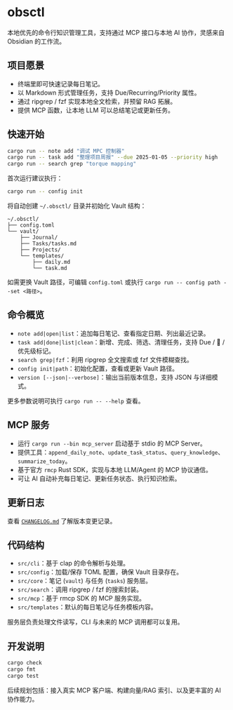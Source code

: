# obsctl

本地优先的命令行知识管理工具，支持通过 MCP 接口与本地 AI 协作，灵感来自 Obsidian 的工作流。

## 项目愿景
- 终端里即可快速记录每日笔记。
- 以 Markdown 形式管理任务，支持 Due/Recurring/Priority 属性。
- 通过 ripgrep / fzf 实现本地全文检索，并预留 RAG 拓展。
- 提供 MCP 函数，让本地 LLM 可以总结笔记或更新任务。

## 快速开始

```bash
cargo run -- note add "调试 MPC 控制器"
cargo run -- task add "整理项目周报" --due 2025-01-05 --priority high
cargo run -- search grep "torque mapping"
```

首次运行建议执行：

```bash
cargo run -- config init
```

将自动创建 `~/.obsctl/` 目录并初始化 Vault 结构：

```
~/.obsctl/
├── config.toml
└── vault/
    ├── Journal/
    ├── Tasks/tasks.md
    ├── Projects/
    └── templates/
        ├── daily.md
        └── task.md
```

如需更换 Vault 路径，可编辑 `config.toml` 或执行 `cargo run -- config path --set <路径>`。

## 命令概览

- `note add|open|list`：追加每日笔记、查看指定日期、列出最近记录。
- `task add|done|list|clean`：新增、完成、筛选、清理任务，支持 Due / 🔁 / 优先级标记。
- `search grep|fzf`：利用 ripgrep 全文搜索或 fzf 文件模糊查找。
- `config init|path`：初始化配置，查看或更新 Vault 路径。
- `version [--json|--verbose]`：输出当前版本信息，支持 JSON 与详细模式。

更多参数说明可执行 `cargo run -- --help` 查看。

## MCP 服务

- 运行 `cargo run --bin mcp_server` 启动基于 stdio 的 MCP Server。
- 提供工具：`append_daily_note`、`update_task_status`、`query_knowledge`、`summarize_today`。
- 基于官方 `rmcp` Rust SDK，实现与本地 LLM/Agent 的 MCP 协议通信。
- 可让 AI 自动补充每日笔记、更新任务状态、执行知识检索。

## 更新日志

查看 [`CHANGELOG.md`](CHANGELOG.md) 了解版本变更记录。

## 代码结构

- `src/cli`：基于 clap 的命令解析与处理。
- `src/config`：加载/保存 TOML 配置，确保 Vault 目录存在。
- `src/core`：笔记 (`vault`) 与任务 (`tasks`) 服务层。
- `src/search`：调用 ripgrep / fzf 的搜索封装。
- `src/mcp`：基于 rmcp SDK 的 MCP 服务实现。
- `src/templates`：默认的每日笔记与任务模板内容。

服务层负责处理文件读写，CLI 与未来的 MCP 调用都可以复用。

## 开发说明

```bash
cargo check
cargo fmt
cargo test
```

后续规划包括：接入真实 MCP 客户端、构建向量/RAG 索引、以及更丰富的 AI 协作能力。
